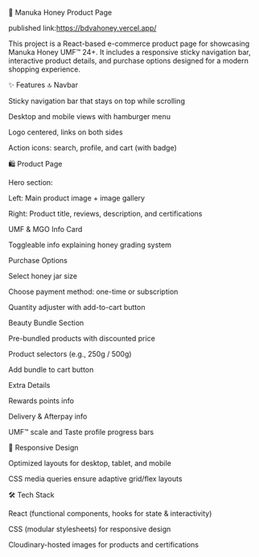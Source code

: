 🐝 Manuka Honey Product Page


published link:https://bdvahoney.vercel.app/

This project is a React-based e-commerce product page for showcasing Manuka Honey UMF™ 24+. It includes a responsive sticky navigation bar, interactive product details, and purchase options designed for a modern shopping experience.

✨ Features
🔝 Navbar

Sticky navigation bar that stays on top while scrolling

Desktop and mobile views with hamburger menu

Logo centered, links on both sides

Action icons: search, profile, and cart (with badge)

🛍 Product Page

Hero section:

Left: Main product image + image gallery

Right: Product title, reviews, description, and certifications

UMF & MGO Info Card

Toggleable info explaining honey grading system

Purchase Options

Select honey jar size

Choose payment method: one-time or subscription

Quantity adjuster with add-to-cart button

Beauty Bundle Section

Pre-bundled products with discounted price

Product selectors (e.g., 250g / 500g)

Add bundle to cart button

Extra Details

Rewards points info

Delivery & Afterpay info

UMF™ scale and Taste profile progress bars

📱 Responsive Design

Optimized layouts for desktop, tablet, and mobile

CSS media queries ensure adaptive grid/flex layouts

🛠 Tech Stack

React (functional components, hooks for state & interactivity)

CSS (modular stylesheets) for responsive design

Cloudinary-hosted images for products and certifications